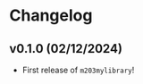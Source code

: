 # Changelog

<!--next-version-placeholder-->

## v0.1.0 (02/12/2024)

- First release of `m203mylibrary`!